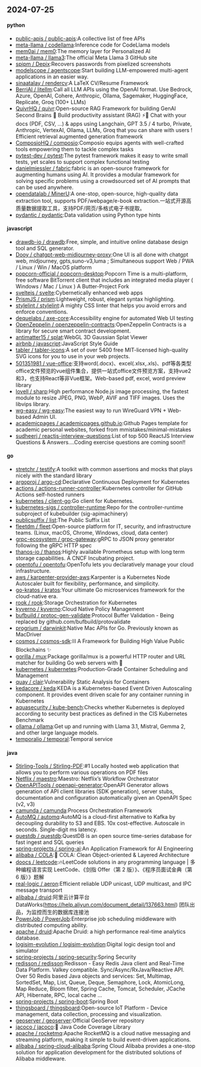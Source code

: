 ## 2024-07-25

#### python
* [public-apis / public-apis](https://github.com/public-apis/public-apis):A collective list of free APIs
* [meta-llama / codellama](https://github.com/meta-llama/codellama):Inference code for CodeLlama models
* [mem0ai / mem0](https://github.com/mem0ai/mem0):The memory layer for Personalized AI
* [meta-llama / llama3](https://github.com/meta-llama/llama3):The official Meta Llama 3 GitHub site
* [spipm / Depix](https://github.com/spipm/Depix):Recovers passwords from pixelized screenshots
* [modelscope / agentscope](https://github.com/modelscope/agentscope):Start building LLM-empowered multi-agent applications in an easier way.
* [sinaatalay / rendercv](https://github.com/sinaatalay/rendercv):A LaTeX CV/Resume Framework
* [BerriAI / litellm](https://github.com/BerriAI/litellm):Call all LLM APIs using the OpenAI format. Use Bedrock, Azure, OpenAI, Cohere, Anthropic, Ollama, Sagemaker, HuggingFace, Replicate, Groq (100+ LLMs)
* [QuivrHQ / quivr](https://github.com/QuivrHQ/quivr):Open-source RAG Framework for building GenAI Second Brains 🧠 Build productivity assistant (RAG) ⚡️🤖 Chat with your docs (PDF, CSV, ...) & apps using Langchain, GPT 3.5 / 4 turbo, Private, Anthropic, VertexAI, Ollama, LLMs, Groq that you can share with users ! Efficient retrieval augmented generation framework
* [ComposioHQ / composio](https://github.com/ComposioHQ/composio):Composio equips agents with well-crafted tools empowering them to tackle complex tasks
* [pytest-dev / pytest](https://github.com/pytest-dev/pytest):The pytest framework makes it easy to write small tests, yet scales to support complex functional testing
* [danielmiessler / fabric](https://github.com/danielmiessler/fabric):fabric is an open-source framework for augmenting humans using AI. It provides a modular framework for solving specific problems using a crowdsourced set of AI prompts that can be used anywhere.
* [opendatalab / MinerU](https://github.com/opendatalab/MinerU):A one-stop, open-source, high-quality data extraction tool, supports PDF/webpage/e-book extraction.一站式开源高质量数据提取工具，支持PDF/网页/多格式电子书提取。
* [pydantic / pydantic](https://github.com/pydantic/pydantic):Data validation using Python type hints

#### javascript
* [drawdb-io / drawdb](https://github.com/drawdb-io/drawdb):Free, simple, and intuitive online database design tool and SQL generator.
* [Dooy / chatgpt-web-midjourney-proxy](https://github.com/Dooy/chatgpt-web-midjourney-proxy):One UI is all done with chatgpt web, midjourney, gpts,suno-v3,luma ; Simultaneous support Web / PWA / Linux / Win / MacOS platform
* [popcorn-official / popcorn-desktop](https://github.com/popcorn-official/popcorn-desktop):Popcorn Time is a multi-platform, free software BitTorrent client that includes an integrated media player ( Windows / Mac / Linux ) A Butter-Project Fork
* [sveltejs / svelte](https://github.com/sveltejs/svelte):Cybernetically enhanced web apps
* [PrismJS / prism](https://github.com/PrismJS/prism):Lightweight, robust, elegant syntax highlighting.
* [stylelint / stylelint](https://github.com/stylelint/stylelint):A mighty CSS linter that helps you avoid errors and enforce conventions.
* [dequelabs / axe-core](https://github.com/dequelabs/axe-core):Accessibility engine for automated Web UI testing
* [OpenZeppelin / openzeppelin-contracts](https://github.com/OpenZeppelin/openzeppelin-contracts):OpenZeppelin Contracts is a library for secure smart contract development.
* [antimatter15 / splat](https://github.com/antimatter15/splat):WebGL 3D Gaussian Splat Viewer
* [airbnb / javascript](https://github.com/airbnb/javascript):JavaScript Style Guide
* [tabler / tabler-icons](https://github.com/tabler/tabler-icons):A set of over 5400 free MIT-licensed high-quality SVG icons for you to use in your web projects.
* [501351981 / vue-office](https://github.com/501351981/vue-office):支持word(.docx)、excel(.xlsx,.xls)、pdf等各类型office文件预览的vue组件集合，提供一站式office文件预览方案，支持vue2和3，也支持React等非Vue框架。Web-based pdf, excel, word preview library
* [lovell / sharp](https://github.com/lovell/sharp):High performance Node.js image processing, the fastest module to resize JPEG, PNG, WebP, AVIF and TIFF images. Uses the libvips library.
* [wg-easy / wg-easy](https://github.com/wg-easy/wg-easy):The easiest way to run WireGuard VPN + Web-based Admin UI.
* [academicpages / academicpages.github.io](https://github.com/academicpages/academicpages.github.io):Github Pages template for academic personal websites, forked from mmistakes/minimal-mistakes
* [sudheerj / reactjs-interview-questions](https://github.com/sudheerj/reactjs-interview-questions):List of top 500 ReactJS Interview Questions & Answers....Coding exercise questions are coming soon!!

#### go
* [stretchr / testify](https://github.com/stretchr/testify):A toolkit with common assertions and mocks that plays nicely with the standard library
* [argoproj / argo-cd](https://github.com/argoproj/argo-cd):Declarative Continuous Deployment for Kubernetes
* [actions / actions-runner-controller](https://github.com/actions/actions-runner-controller):Kubernetes controller for GitHub Actions self-hosted runners
* [kubernetes / client-go](https://github.com/kubernetes/client-go):Go client for Kubernetes.
* [kubernetes-sigs / controller-runtime](https://github.com/kubernetes-sigs/controller-runtime):Repo for the controller-runtime subproject of kubebuilder (sig-apimachinery)
* [publicsuffix / list](https://github.com/publicsuffix/list):The Public Suffix List
* [fleetdm / fleet](https://github.com/fleetdm/fleet):Open-source platform for IT, security, and infrastructure teams. (Linux, macOS, Chrome, Windows, cloud, data center)
* [grpc-ecosystem / grpc-gateway](https://github.com/grpc-ecosystem/grpc-gateway):gRPC to JSON proxy generator following the gRPC HTTP spec
* [thanos-io / thanos](https://github.com/thanos-io/thanos):Highly available Prometheus setup with long term storage capabilities. A CNCF Incubating project.
* [opentofu / opentofu](https://github.com/opentofu/opentofu):OpenTofu lets you declaratively manage your cloud infrastructure.
* [aws / karpenter-provider-aws](https://github.com/aws/karpenter-provider-aws):Karpenter is a Kubernetes Node Autoscaler built for flexibility, performance, and simplicity.
* [go-kratos / kratos](https://github.com/go-kratos/kratos):Your ultimate Go microservices framework for the cloud-native era.
* [rook / rook](https://github.com/rook/rook):Storage Orchestration for Kubernetes
* [kyverno / kyverno](https://github.com/kyverno/kyverno):Cloud Native Policy Management
* [bufbuild / protoc-gen-validate](https://github.com/bufbuild/protoc-gen-validate):Protocol Buffer Validation - Being replaced by github.com/bufbuild/protovalidate
* [progrium / darwinkit](https://github.com/progrium/darwinkit):Native Mac APIs for Go. Previously known as MacDriver
* [cosmos / cosmos-sdk](https://github.com/cosmos/cosmos-sdk):⛓️ A Framework for Building High Value Public Blockchains ✨
* [gorilla / mux](https://github.com/gorilla/mux):Package gorilla/mux is a powerful HTTP router and URL matcher for building Go web servers with 🦍
* [kubernetes / kubernetes](https://github.com/kubernetes/kubernetes):Production-Grade Container Scheduling and Management
* [quay / clair](https://github.com/quay/clair):Vulnerability Static Analysis for Containers
* [kedacore / keda](https://github.com/kedacore/keda):KEDA is a Kubernetes-based Event Driven Autoscaling component. It provides event driven scale for any container running in Kubernetes
* [aquasecurity / kube-bench](https://github.com/aquasecurity/kube-bench):Checks whether Kubernetes is deployed according to security best practices as defined in the CIS Kubernetes Benchmark
* [ollama / ollama](https://github.com/ollama/ollama):Get up and running with Llama 3.1, Mistral, Gemma 2, and other large language models.
* [temporalio / temporal](https://github.com/temporalio/temporal):Temporal service

#### java
* [Stirling-Tools / Stirling-PDF](https://github.com/Stirling-Tools/Stirling-PDF):#1 Locally hosted web application that allows you to perform various operations on PDF files
* [Netflix / maestro](https://github.com/Netflix/maestro):Maestro: Netflix’s Workflow Orchestrator
* [OpenAPITools / openapi-generator](https://github.com/OpenAPITools/openapi-generator):OpenAPI Generator allows generation of API client libraries (SDK generation), server stubs, documentation and configuration automatically given an OpenAPI Spec (v2, v3)
* [camunda / camunda](https://github.com/camunda/camunda):Process Orchestration Framework
* [AutoMQ / automq](https://github.com/AutoMQ/automq):AutoMQ is a cloud-first alternative to Kafka by decoupling durability to S3 and EBS. 10x cost-effective. Autoscale in seconds. Single-digit ms latency.
* [questdb / questdb](https://github.com/questdb/questdb):QuestDB is an open source time-series database for fast ingest and SQL queries
* [spring-projects / spring-ai](https://github.com/spring-projects/spring-ai):An Application Framework for AI Engineering
* [alibaba / COLA](https://github.com/alibaba/COLA):🥤 COLA: Clean Object-oriented & Layered Architecture
* [doocs / leetcode](https://github.com/doocs/leetcode):🔥LeetCode solutions in any programming language | 多种编程语言实现 LeetCode、《剑指 Offer（第 2 版）》、《程序员面试金典（第 6 版）》题解
* [real-logic / aeron](https://github.com/real-logic/aeron):Efficient reliable UDP unicast, UDP multicast, and IPC message transport
* [alibaba / druid](https://github.com/alibaba/druid):阿里云计算平台DataWorks(https://help.aliyun.com/document_detail/137663.html) 团队出品，为监控而生的数据库连接池
* [PowerJob / PowerJob](https://github.com/PowerJob/PowerJob):Enterprise job scheduling middleware with distributed computing ability.
* [apache / druid](https://github.com/apache/druid):Apache Druid: a high performance real-time analytics database.
* [logisim-evolution / logisim-evolution](https://github.com/logisim-evolution/logisim-evolution):Digital logic design tool and simulator
* [spring-projects / spring-security](https://github.com/spring-projects/spring-security):Spring Security
* [redisson / redisson](https://github.com/redisson/redisson):Redisson - Easy Redis Java client and Real-Time Data Platform. Valkey compatible. Sync/Async/RxJava/Reactive API. Over 50 Redis based Java objects and services: Set, Multimap, SortedSet, Map, List, Queue, Deque, Semaphore, Lock, AtomicLong, Map Reduce, Bloom filter, Spring Cache, Tomcat, Scheduler, JCache API, Hibernate, RPC, local cache ...
* [spring-projects / spring-boot](https://github.com/spring-projects/spring-boot):Spring Boot
* [thingsboard / thingsboard](https://github.com/thingsboard/thingsboard):Open-source IoT Platform - Device management, data collection, processing and visualization.
* [geoserver / geoserver](https://github.com/geoserver/geoserver):Official GeoServer repository
* [jacoco / jacoco](https://github.com/jacoco/jacoco):🔬 Java Code Coverage Library
* [apache / rocketmq](https://github.com/apache/rocketmq):Apache RocketMQ is a cloud native messaging and streaming platform, making it simple to build event-driven applications.
* [alibaba / spring-cloud-alibaba](https://github.com/alibaba/spring-cloud-alibaba):Spring Cloud Alibaba provides a one-stop solution for application development for the distributed solutions of Alibaba middleware.
